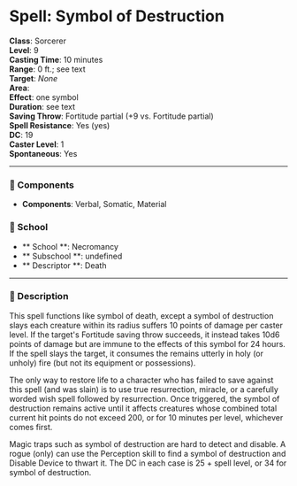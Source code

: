 
# Spell: Symbol of Destruction
**Class**: Sorcerer  
**Level**: 9  
**Casting Time**: 10 minutes  
**Range**: 0 ft.; see text  
**Target**: _None_  
**Area**:   
**Effect**: one symbol  
**Duration**: see text  
**Saving Throw**: Fortitude partial (+9 vs. Fortitude partial)  
**Spell Resistance**: Yes (yes)  
**DC**: 19  
**Caster Level**: 1  
**Spontaneous**: Yes

---

### 🔮 Components
- **Components**: Verbal, Somatic, Material

### 🏫 School
- ** School **: Necromancy
- ** Subschool **: undefined
- ** Descriptor **: Death
---

### 📜 Description
This spell functions like symbol of death, except a symbol of destruction slays each creature within its radius suffers 10 points of damage per caster level. If the target's Fortitude saving throw succeeds, it instead takes 10d6 points of damage but are immune to the effects of this symbol for 24 hours. If the spell slays the target, it consumes the remains utterly in holy (or unholy) fire (but not its equipment or possessions). 

The only way to restore life to a character who has failed to save against this spell (and was slain) is to use true resurrection, miracle, or a carefully worded wish spell followed by resurrection. Once triggered, the symbol of destruction remains active until it affects creatures whose combined total current hit points do not exceed 200, or for 10 minutes per level, whichever comes first.

Magic traps such as symbol of destruction are hard to detect and disable. A rogue (only) can use the Perception skill to find a symbol of destruction and Disable Device to thwart it. The DC in each case is 25 + spell level, or 34 for symbol of destruction.

